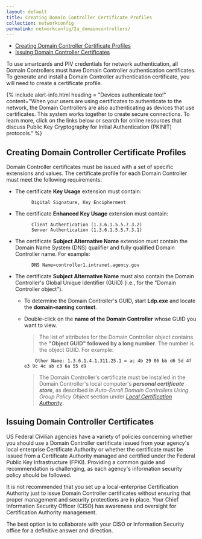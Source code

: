 ```yaml
---
layout: default
title: Creating Domain Controller Certificate Profiles
collection: networkconfig
permalink: networkconfig/2a_domaincontrollers/
---
```


* [Creating Domain Controller Certificate Profiles](#creating-domain-controller-certificate-profiles)
* [Issuing Domain Controller Certificates](#issuing-domain-controller-certificates)

To use smartcards and PIV <!--PIV/CAC?-->credentials for network authentication, all Domain Controllers must have Domain Controller authentication certificates. To generate and install a Domain Controller authentication certificate, you will need to create a certificate profile.

{% include alert-info.html heading = "Devices authenticate too!" content="When your users are using certificates to authenticate to the network, the Domain Controllers are also authenticating as devices that use certificates. This system works together to create secure connections. To learn more, click on the links <!--Only one link below.-->below or search for online resources that discuss Public Key Cryptography for Initial Authentication (PKINIT) protocols." %}

## Creating Domain Controller Certificate Profiles <!--Are profiles are being created here? The word, "created" is never used.-->

Domain Controller certificates must be issued with a set of specific extensions and values.  The certificate profile for each Domain Controller must meet the following requirements:

- The certificate **Key Usage** extension must contain:

            Digital Signature, Key Encipherment

- The certificate **Enhanced Key Usage** extension must contain:

            Client Authentication (1.3.6.1.5.5.7.3.2)
            Server Authentication (1.3.6.1.5.5.7.3.1)

- The certificate **Subject Alternative Name** extension must contain the Domain Name System (DNS) qualifier and fully qualified Domain Controller name. For example:

            DNS Name=controller1.intranet.agency.gov

- The certificate **Subject Alternative Name** must also contain the Domain Controller's Global Unique Identifier (GUID) (i.e., for the "Domain Controller object"). 

  * To determine the Domain Controller's GUID, start **Ldp.exe** and locate the **domain-naming context**. 
  * Double-click on the **name of the Domain Controller** whose GUID you want to view.
  
    > The list of attributes for the Domain Controller object contains the **"Object GUID" followed by a long number**. The number is the object GUID. For example:

            Other Name: 1.3.6.1.4.1.311.25.1 = ac 4b 29 06 bb d6 5d 4f e3 9c 4c ab c3 6a 55 d9

    > The Domain Controller's certificate must be installed in the Domain Controller's local computer's **_personal certificate store_**, as described in _Auto-Enroll Domain Controllers Using Group Policy Object_ section under [_Local Certification Authority_]({{site.baseurl}}/local-certification-authority). <!--Is this the correct section to link to? Title has apparently changed...?-->

## Issuing Domain Controller Certificates <!--Jordan directed that this section should be added back in here.-->

US Federal Civilian agencies have a variety of policies concerning whether you should use a Domain Controller certificate issued from your agency's local enterprise Certificate Authority or whether the certificate must be issued from a Certificate Authority managed and certified under the Federal Public Key Infrastructure (FPKI). Providing a common guide and recommendation is challenging, as each agency's information security policy should be followed.

It is not recommended that you set up a local-enterprise Certification Authority just to issue Domain Controller certificates without ensuring that proper management and security protections are in place. Your Chief Information Security Officer (CISO) has awareness and oversight for Certification Authority management.

The best option is to collaborate with your CISO or Information Security office for a definitive answer and direction.
